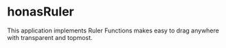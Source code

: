 # honasRuler
This application implements Ruler Functions makes easy to drag anywhere with transparent and topmost.
